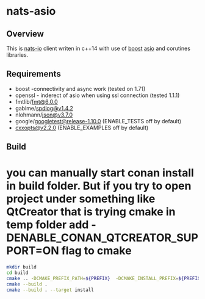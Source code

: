 # nats-asio

## Overview
This is [nats-io](https://nats.io/) client writen in c++14 with use of [boost](https://www.boost.org/) [asio](https://www.boost.org/doc/libs/release/libs/asio/) and corutines libraries.

## Requirements
- boost -connectivity and async work (tested on 1.71)
- openssl - inderect of asio when using ssl connection (tested 1.1.1)
- fmtlib/fmt@6.0.0
- gabime/spdlog@v1.4.2
- nlohmann/json@v3.7.0
- google/googletest@release-1.10.0 (ENABLE_TESTS off by default)
- cxxopts@v2.2.0 (ENABLE_EXAMPLES off by default)

## Build 
# you can manually start conan install in build folder. But if you try to open project under something like QtCreator that is trying cmake in temp folder add -DENABLE_CONAN_QTCREATOR_SUPPORT=ON flag to cmake
```bash
mkdir build
cd build
cmake .. -DCMAKE_PREFIX_PATH=${PREFIX}  -DCMAKE_INSTALL_PREFIX=${PREFIX} ${CMAKE_ARGS}
cmake --build .
cmake --build . --target install
```
